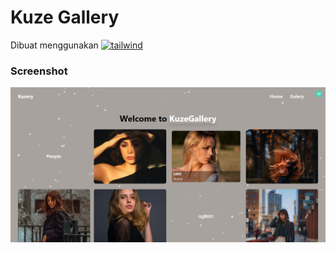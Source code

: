 # Kuze Gallery

Dibuat menggunakan
<a href="https://tailwindcss.com/" target="_blank" rel="noreferrer"> <img src="https://www.vectorlogo.zone/logos/tailwindcss/tailwindcss-icon.svg" alt="tailwind" width="40" height="40"/> </a>

### Screenshot

![Kuzery](./foto/Screenshot.png "Kuzery")
